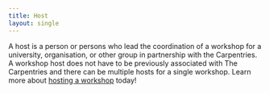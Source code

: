 ```yaml
---
title: Host
layout: single
---
```


A host is a person or persons who lead the coordination of a workshop for a university, organisation, or other group in partnership with the Carpentries. A workshop host does not have to be previously associated with The Carpentries and there can be multiple hosts for a single workshop. Learn more about [hosting a workshop](/host/host-workshop/) today!
